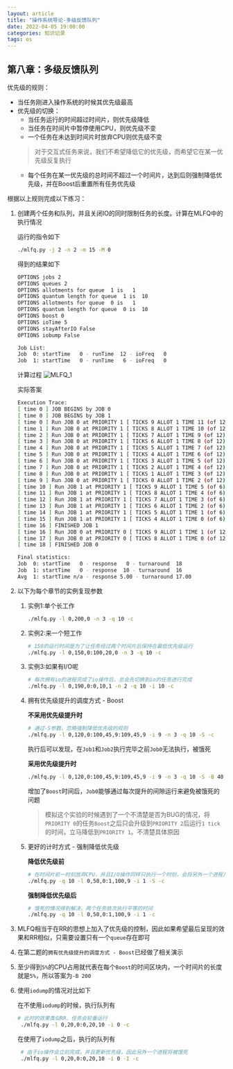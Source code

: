```yaml
---
layout: article
title: "操作系统导论-多级反馈队列"
date: 2022-04-05 19:00:00
categories: 知识记录
tags: os
---
```


## 第八章：多级反馈队列

优先级的规则：

* 当任务刚进入操作系统的时候其优先级最高
* 优先级的切换：
  * 当任务运行的时间超过时间片，则优先级降低
  * 当任务在时间片中暂停使用CPU，则优先级不变
  * 一个任务在未达到时间片时放弃CPU则优先级不变
   > 对于交互式任务来说，我们不希望降低它的优先级，而希望它在某一优先级反复执行
  * 每个任务在某一优先级的总时间不超过一个时间片，达到后则强制降低优先级，并在Boost后重置所有任务优先级

根据以上规则完成以下练习：

1. 创建两个任务和队列，并且关闭IO的同时限制任务的长度。计算在MLFQ中的执行情况

   运行的指令如下

   ```sh
   ./mlfq.py -j 2 -n 2 -m 15 -M 0
   ```

   得到的结果如下

   ```sh
   OPTIONS jobs 2
   OPTIONS queues 2
   OPTIONS allotments for queue  1 is   1
   OPTIONS quantum length for queue  1 is  10
   OPTIONS allotments for queue  0 is   1
   OPTIONS quantum length for queue  0 is  10
   OPTIONS boost 0
   OPTIONS ioTime 5
   OPTIONS stayAfterIO False
   OPTIONS iobump False

   Job List:
   Job  0: startTime   0 - runTime  12 - ioFreq   0
   Job  1: startTime   0 - runTime   6 - ioFreq   0
   ```

   计算过程
   ![MLFQ_1](https://lsky.halc.top/KSki0a.jpg)

   实际答案

   ```sh
   Execution Trace:
   [ time 0 ] JOB BEGINS by JOB 0
   [ time 0 ] JOB BEGINS by JOB 1
   [ time 0 ] Run JOB 0 at PRIORITY 1 [ TICKS 9 ALLOT 1 TIME 11 (of 12) ]
   [ time 1 ] Run JOB 0 at PRIORITY 1 [ TICKS 8 ALLOT 1 TIME 10 (of 12) ]
   [ time 2 ] Run JOB 0 at PRIORITY 1 [ TICKS 7 ALLOT 1 TIME 9 (of 12) ]
   [ time 3 ] Run JOB 0 at PRIORITY 1 [ TICKS 6 ALLOT 1 TIME 8 (of 12) ]
   [ time 4 ] Run JOB 0 at PRIORITY 1 [ TICKS 5 ALLOT 1 TIME 7 (of 12) ]
   [ time 5 ] Run JOB 0 at PRIORITY 1 [ TICKS 4 ALLOT 1 TIME 6 (of 12) ]
   [ time 6 ] Run JOB 0 at PRIORITY 1 [ TICKS 3 ALLOT 1 TIME 5 (of 12) ]
   [ time 7 ] Run JOB 0 at PRIORITY 1 [ TICKS 2 ALLOT 1 TIME 4 (of 12) ]
   [ time 8 ] Run JOB 0 at PRIORITY 1 [ TICKS 1 ALLOT 1 TIME 3 (of 12) ]
   [ time 9 ] Run JOB 0 at PRIORITY 1 [ TICKS 0 ALLOT 1 TIME 2 (of 12) ]
   [ time 10 ] Run JOB 1 at PRIORITY 1 [ TICKS 9 ALLOT 1 TIME 5 (of 6) ]
   [ time 11 ] Run JOB 1 at PRIORITY 1 [ TICKS 8 ALLOT 1 TIME 4 (of 6) ]
   [ time 12 ] Run JOB 1 at PRIORITY 1 [ TICKS 7 ALLOT 1 TIME 3 (of 6) ]
   [ time 13 ] Run JOB 1 at PRIORITY 1 [ TICKS 6 ALLOT 1 TIME 2 (of 6) ]
   [ time 14 ] Run JOB 1 at PRIORITY 1 [ TICKS 5 ALLOT 1 TIME 1 (of 6) ]
   [ time 15 ] Run JOB 1 at PRIORITY 1 [ TICKS 4 ALLOT 1 TIME 0 (of 6) ]
   [ time 16 ] FINISHED JOB 1
   [ time 16 ] Run JOB 0 at PRIORITY 0 [ TICKS 9 ALLOT 1 TIME 1 (of 12) ]
   [ time 17 ] Run JOB 0 at PRIORITY 0 [ TICKS 8 ALLOT 1 TIME 0 (of 12) ]
   [ time 18 ] FINISHED JOB 0

   Final statistics:
   Job  0: startTime   0 - response   0 - turnaround  18
   Job  1: startTime   0 - response  10 - turnaround  16
   Avg  1: startTime n/a - response 5.00 - turnaround 17.00
   ```

2. 以下为每个章节的实例复现参数

   1. 实例1:单个长工作

      ```sh
      ./mlfq.py -l 0,200,0 -n 3 -q 10 -c
      ```

   2. 实例2:来一个短工作

      ```sh
      # 150的运行时间是为了让任务经过两个时间片后保持在最低优先级运行
      ./mlfq.py -l 0,150,0:100,20,0 -n 3 -q 10 -c
      ```

   3. 实例3:如果有I/O呢

      ```sh
      # 每次拥有io的进程完成了io操作后，总会先切换到io的任务进行完成
      ./mlfq.py -l 0,190,0:0,10,1 -n 2 -q 10 -i 10 -c
      ```

   4. 拥有优先级提升的调度方式 - Boost

      **不采用优先级提升时**

      ```sh
      # 通过-S参数，忽略强制降低优先级的规则
      ./mlfq.py -l 0,120,0:100,45,9:109,45,9 -i 9 -n 3 -q 10 -S -c
      ```

      执行后可以发现，在`Job1`和`Job2`执行完毕之前`Job0`无法执行，被饿死

      **采用优先级提升时**

      ```sh
      ./mlfq.py -l 0,120,0:100,45,9:109,45,9 -i 9 -n 3 -q 10 -S -B 40 -c
      ```

      增加了`Boost`时间后，`Job0`能够通过每次提升的间隙运行来避免被饿死的问题

      > 模拟这个实验的时候遇到了一个不清楚是否为BUG的情况，将`PRIORITY 0`的任务`Boost`之后只会升级到`PRIORITY 2`后运行`1 tick`的时间，立马降低到`PRIORITY 1`。不清楚具体原因

   5. 更好的计时方式 - 强制降低优先级

      **降低优先级前**

      ```sh
      # 在时间片前一时刻放弃CPU，并且I/O操作同样只执行一个时刻，会将另外一个进程几乎饿死
      ./mlfq.py -q 10 -l 0,50,0:1,100,9 -i 1 -S -c
      ```

      **强制降低优先级后**

      ```sh
      # 饿死的情况得到解决，两个任务依次执行平等的时间
      ./mlfq.py -q 10 -l 0,50,0:1,100,9 -i 1 -c
      ```

3. MLFQ相当于在RR的思想上加入了优先级的控制，因此如果希望最后呈现的效果和RR相似，只需要设置只有一个`queue`存在即可

4. 在第二题的`拥有优先级提升的调度方式 - Boost`已经做了相关演示

5. 至少得到`5%`的CPU占用就代表在每个`Boost`的时间区块内，一个时间片的长度就是`5%`，所以答案为`-B 200`

6. 使用`iodump`的情况对比如下

   在不使用`iodump`的时候，执行队列有

   ```sh
   # 此时的效果类似RR，任务会轮番运行
    ./mlfq.py -l 0,20,0:0,20,10 -i 0 -c
    ```

   在使用了`iodump`之后，执行的队列有

   ```sh
    # 由于io操作会立刻完成，并且更新优先级，因此另外一个进程将被饿死
    ./mlfq.py -l 0,20,0:0,20,10 -i 0 -I -c
   ```
